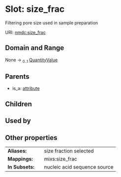 
# Slot: size_frac


Filtering pore size used in sample preparation

URI: [nmdc:size_frac](https://microbiomedata/meta/size_frac)


## Domain and Range

None &#8594;  <sub>0..1</sub> [QuantityValue](QuantityValue.md)

## Parents

 *  is_a: [attribute](attribute.md)

## Children


## Used by


## Other properties

|  |  |  |
| --- | --- | --- |
| **Aliases:** | | size fraction selected |
| **Mappings:** | | mixs:size_frac |
| **In Subsets:** | | nucleic acid sequence source |

